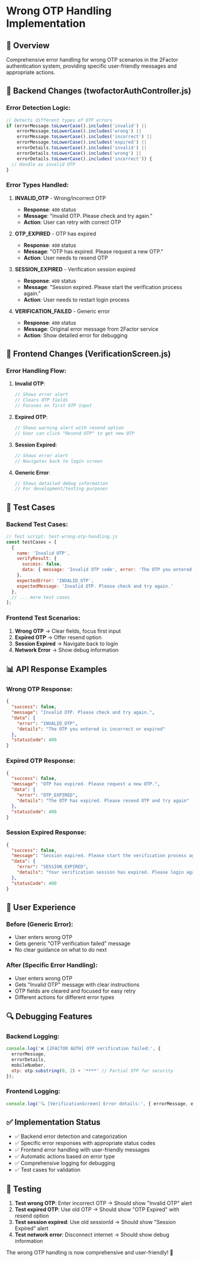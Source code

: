 # Wrong OTP Handling Implementation

## 🎯 **Overview**
Comprehensive error handling for wrong OTP scenarios in the 2Factor authentication system, providing specific user-friendly messages and appropriate actions.

## 🔧 **Backend Changes (twofactorAuthController.js)**

### **Error Detection Logic:**
```javascript
// Detects different types of OTP errors
if (errorMessage.toLowerCase().includes('invalid') || 
    errorMessage.toLowerCase().includes('wrong') ||
    errorMessage.toLowerCase().includes('incorrect') ||
    errorMessage.toLowerCase().includes('expired') ||
    errorDetails.toLowerCase().includes('invalid') ||
    errorDetails.toLowerCase().includes('wrong') ||
    errorDetails.toLowerCase().includes('incorrect')) {
  // Handle as invalid OTP
}
```

### **Error Types Handled:**

1. **INVALID_OTP** - Wrong/incorrect OTP
   - **Response**: `400` status
   - **Message**: "Invalid OTP. Please check and try again."
   - **Action**: User can retry with correct OTP

2. **OTP_EXPIRED** - OTP has expired
   - **Response**: `400` status
   - **Message**: "OTP has expired. Please request a new OTP."
   - **Action**: User needs to resend OTP

3. **SESSION_EXPIRED** - Verification session expired
   - **Response**: `400` status
   - **Message**: "Session expired. Please start the verification process again."
   - **Action**: User needs to restart login process

4. **VERIFICATION_FAILED** - Generic error
   - **Response**: `400` status
   - **Message**: Original error message from 2Factor service
   - **Action**: Show detailed error for debugging

## 📱 **Frontend Changes (VerificationScreen.js)**

### **Error Handling Flow:**

1. **Invalid OTP**:
   ```javascript
   // Shows error alert
   // Clears OTP fields
   // Focuses on first OTP input
   ```

2. **Expired OTP**:
   ```javascript
   // Shows warning alert with resend option
   // User can click "Resend OTP" to get new OTP
   ```

3. **Session Expired**:
   ```javascript
   // Shows error alert
   // Navigates back to login screen
   ```

4. **Generic Error**:
   ```javascript
   // Shows detailed debug information
   // For development/testing purposes
   ```

## 🧪 **Test Cases**

### **Backend Test Cases:**
```javascript
// Test script: test-wrong-otp-handling.js
const testCases = [
  {
    name: 'Invalid OTP',
    verifyResult: {
      success: false,
      data: { message: 'Invalid OTP code', error: 'The OTP you entered is incorrect' }
    },
    expectedError: 'INVALID_OTP',
    expectedMessage: 'Invalid OTP. Please check and try again.'
  },
  // ... more test cases
];
```

### **Frontend Test Scenarios:**
1. **Wrong OTP** → Clear fields, focus first input
2. **Expired OTP** → Offer resend option
3. **Session Expired** → Navigate back to login
4. **Network Error** → Show debug information

## 📊 **API Response Examples**

### **Wrong OTP Response:**
```json
{
  "success": false,
  "message": "Invalid OTP. Please check and try again.",
  "data": {
    "error": "INVALID_OTP",
    "details": "The OTP you entered is incorrect or expired"
  },
  "statusCode": 400
}
```

### **Expired OTP Response:**
```json
{
  "success": false,
  "message": "OTP has expired. Please request a new OTP.",
  "data": {
    "error": "OTP_EXPIRED",
    "details": "The OTP has expired. Please resend OTP and try again"
  },
  "statusCode": 400
}
```

### **Session Expired Response:**
```json
{
  "success": false,
  "message": "Session expired. Please start the verification process again.",
  "data": {
    "error": "SESSION_EXPIRED",
    "details": "Your verification session has expired. Please login again"
  },
  "statusCode": 400
}
```

## 🎯 **User Experience**

### **Before (Generic Error):**
- User enters wrong OTP
- Gets generic "OTP verification failed" message
- No clear guidance on what to do next

### **After (Specific Error Handling):**
- User enters wrong OTP
- Gets "Invalid OTP" message with clear instructions
- OTP fields are cleared and focused for easy retry
- Different actions for different error types

## 🔍 **Debugging Features**

### **Backend Logging:**
```javascript
console.log('❌ [2FACTOR AUTH] OTP verification failed:', {
  errorMessage,
  errorDetails,
  mobileNumber,
  otp: otp.substring(0, 2) + '****' // Partial OTP for security
});
```

### **Frontend Logging:**
```javascript
console.log('🔍 [VerificationScreen] Error details:', { errorMessage, errorType });
```

## ✅ **Implementation Status**

- ✅ Backend error detection and categorization
- ✅ Specific error responses with appropriate status codes
- ✅ Frontend error handling with user-friendly messages
- ✅ Automatic actions based on error type
- ✅ Comprehensive logging for debugging
- ✅ Test cases for validation

## 🚀 **Testing**

1. **Test wrong OTP**: Enter incorrect OTP → Should show "Invalid OTP" alert
2. **Test expired OTP**: Use old OTP → Should show "OTP Expired" with resend option
3. **Test session expired**: Use old sessionId → Should show "Session Expired" alert
4. **Test network error**: Disconnect internet → Should show debug information

The wrong OTP handling is now comprehensive and user-friendly! 🎉
